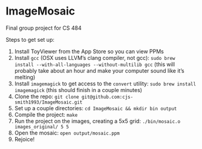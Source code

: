 # ImageMosaic
Final group project for CS 484

Steps to get set up:
1. Install ToyViewer from the App Store so you can view PPMs
2. Install `gcc` (OSX uses  LLVM’s clang compiler, not gcc): `sudo brew install --with-all-languages --without-multilib gcc` (this will probably take about an hour and make your computer sound like it’s melting)
3. Install `imagemagick` to get access to the `convert` utility: `sudo brew install imagemagick` (this should finish in a couple minutes)
4. Clone the repo: `git clone git@github.com:cjs-smith1993/ImageMosaic.git`
5. Set up a couple directories: `cd ImageMosaic && mkdir bin output`
6. Compile the project: `make`
7. Run the project on the images, creating a 5x5 grid: `./bin/mosaic.o images_original/ 5 5`
8. Open the mosaic: `open output/mosaic.ppm`
9. Rejoice!